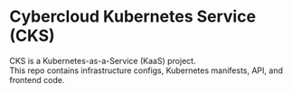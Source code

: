 # Cybercloud Kubernetes Service (CKS)

CKS is a Kubernetes-as-a-Service (KaaS) project.  
This repo contains infrastructure configs, Kubernetes manifests, API, and frontend code. 
